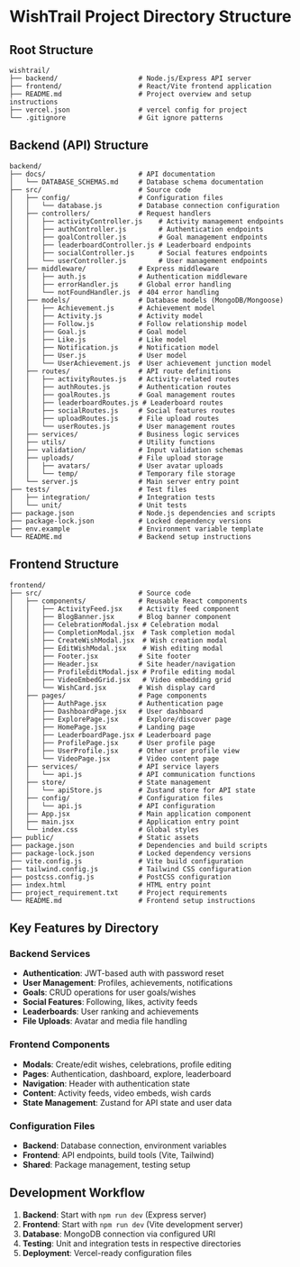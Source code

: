 # WishTrail Project Directory Structure

## Root Structure
```
wishtrail/
├── backend/                    # Node.js/Express API server
├── frontend/                   # React/Vite frontend application
├── README.md                   # Project overview and setup instructions
├── vercel.json                 # vercel config for project 
└── .gitignore                  # Git ignore patterns
```

## Backend (API) Structure
```
backend/
├── docs/                       # API documentation
│   └── DATABASE_SCHEMAS.md     # Database schema documentation
├── src/                        # Source code
│   ├── config/                 # Configuration files
│   │   └── database.js         # Database connection configuration
│   ├── controllers/            # Request handlers
│   │   ├── activityController.js    # Activity management endpoints
│   │   ├── authController.js        # Authentication endpoints
│   │   ├── goalController.js        # Goal management endpoints
│   │   ├── leaderboardController.js # Leaderboard endpoints
│   │   ├── socialController.js      # Social features endpoints
│   │   └── userController.js        # User management endpoints
│   ├── middleware/             # Express middleware
│   │   ├── auth.js             # Authentication middleware
│   │   ├── errorHandler.js     # Global error handling
│   │   └── notFoundHandler.js  # 404 error handling
│   ├── models/                 # Database models (MongoDB/Mongoose)
│   │   ├── Achievement.js      # Achievement model
│   │   ├── Activity.js         # Activity model
│   │   ├── Follow.js           # Follow relationship model
│   │   ├── Goal.js             # Goal model
│   │   ├── Like.js             # Like model
│   │   ├── Notification.js     # Notification model
│   │   ├── User.js             # User model
│   │   └── UserAchievement.js  # User achievement junction model
│   ├── routes/                 # API route definitions
│   │   ├── activityRoutes.js   # Activity-related routes
│   │   ├── authRoutes.js       # Authentication routes
│   │   ├── goalRoutes.js       # Goal management routes
│   │   ├── leaderboardRoutes.js # Leaderboard routes
│   │   ├── socialRoutes.js     # Social features routes
│   │   ├── uploadRoutes.js     # File upload routes
│   │   └── userRoutes.js       # User management routes
│   ├── services/               # Business logic services
│   ├── utils/                  # Utility functions
│   ├── validation/             # Input validation schemas
│   ├── uploads/                # File upload storage
│   │   ├── avatars/            # User avatar uploads
│   │   └── temp/               # Temporary file storage
│   └── server.js               # Main server entry point
├── tests/                      # Test files
│   ├── integration/            # Integration tests
│   └── unit/                   # Unit tests
├── package.json                # Node.js dependencies and scripts
├── package-lock.json           # Locked dependency versions
├── env.example                 # Environment variable template
└── README.md                   # Backend setup instructions
```

## Frontend Structure
```
frontend/
├── src/                        # Source code
│   ├── components/             # Reusable React components
│   │   ├── ActivityFeed.jsx    # Activity feed component
│   │   ├── BlogBanner.jsx      # Blog banner component
│   │   ├── CelebrationModal.jsx # Celebration modal
│   │   ├── CompletionModal.jsx  # Task completion modal
│   │   ├── CreateWishModal.jsx  # Wish creation modal
│   │   ├── EditWishModal.jsx    # Wish editing modal
│   │   ├── Footer.jsx          # Site footer
│   │   ├── Header.jsx          # Site header/navigation
│   │   ├── ProfileEditModal.jsx # Profile editing modal
│   │   ├── VideoEmbedGrid.jsx   # Video embedding grid
│   │   └── WishCard.jsx        # Wish display card
│   ├── pages/                  # Page components
│   │   ├── AuthPage.jsx        # Authentication page
│   │   ├── DashboardPage.jsx   # User dashboard
│   │   ├── ExplorePage.jsx     # Explore/discover page
│   │   ├── HomePage.jsx        # Landing page
│   │   ├── LeaderboardPage.jsx # Leaderboard page
│   │   ├── ProfilePage.jsx     # User profile page
│   │   ├── UserProfile.jsx     # Other user profile view
│   │   └── VideoPage.jsx       # Video content page
│   ├── services/               # API service layers
│   │   └── api.js              # API communication functions
│   ├── store/                  # State management
│   │   └── apiStore.js         # Zustand store for API state
│   ├── config/                 # Configuration files
│   │   └── api.js              # API configuration
│   ├── App.jsx                 # Main application component
│   ├── main.jsx                # Application entry point
│   └── index.css               # Global styles
├── public/                     # Static assets
├── package.json                # Dependencies and build scripts
├── package-lock.json           # Locked dependency versions
├── vite.config.js              # Vite build configuration
├── tailwind.config.js          # Tailwind CSS configuration
├── postcss.config.js           # PostCSS configuration
├── index.html                  # HTML entry point
├── project_requirement.txt     # Project requirements
└── README.md                   # Frontend setup instructions
```

## Key Features by Directory

### Backend Services
- **Authentication**: JWT-based auth with password reset
- **User Management**: Profiles, achievements, notifications
- **Goals**: CRUD operations for user goals/wishes
- **Social Features**: Following, likes, activity feeds
- **Leaderboards**: User ranking and achievements
- **File Uploads**: Avatar and media file handling

### Frontend Components
- **Modals**: Create/edit wishes, celebrations, profile editing
- **Pages**: Authentication, dashboard, explore, leaderboard
- **Navigation**: Header with authentication state
- **Content**: Activity feeds, video embeds, wish cards
- **State Management**: Zustand for API state and user data

### Configuration Files
- **Backend**: Database connection, environment variables
- **Frontend**: API endpoints, build tools (Vite, Tailwind)
- **Shared**: Package management, testing setup

## Development Workflow
1. **Backend**: Start with `npm run dev` (Express server)
2. **Frontend**: Start with `npm run dev` (Vite development server)
3. **Database**: MongoDB connection via configured URI
4. **Testing**: Unit and integration tests in respective directories
5. **Deployment**: Vercel-ready configuration files 